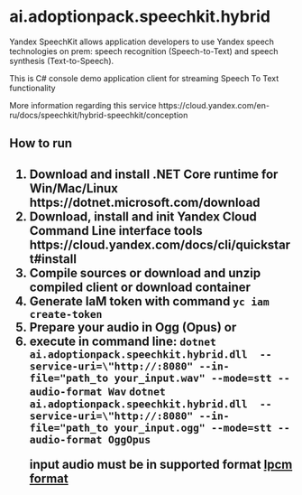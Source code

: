 # ai.adoptionpack.speechkit.hybrid
<p>Yandex SpeechKit allows application developers to use Yandex speech technologies on prem: speech recognition (Speech-to-Text) and speech synthesis (Text-to-Speech).</p>
<p>This is C# console demo application client for  streaming Speech To Text functionality</p>
<p>More information regarding  this service https://cloud.yandex.com/en-ru/docs/speechkit/hybrid-speechkit/conception </p>

<h2> How to run <h2>
<ol>  
  <li>Download and install .NET Core runtime for Win/Mac/Linux https://dotnet.microsoft.com/download</li>
  <li>Download, install and init Yandex Cloud Command Line interface tools https://cloud.yandex.com/docs/cli/quickstart#install</li>
  <li>Compile sources or download and unzip compiled client or download container</li>
  <li>Generate IaM token with command <code>yc iam create-token</code></li>
  <li>Prepare your audio in Ogg (Opus) or </li>
  <li>execute in command line:
    <code>dotnet ai.adoptionpack.speechkit.hybrid.dll  --service-uri=\"http://<your-speechkit-hybrid-endpoint>:8080" --in-file="path_to your_input.wav" --mode=stt --audio-format Wav</code>
    <code>dotnet ai.adoptionpack.speechkit.hybrid.dll  --service-uri=\"http://<your-speechkit-hybrid-endpoint>:8080" --in-file="path_to your_input.ogg" --mode=stt --audio-format OggOpus</code>
    <p>input audio must be in supported format <a href='https://cloud.yandex.com/docs/speechkit/stt/formats#lpcm'>lpcm format</a></li>
</ol>
  
